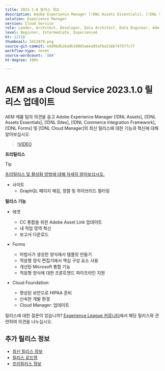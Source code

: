 ```yaml
---
title: 2023-1-0 릴리스 개요
description: Adobe Experience Manager [!DNL Assets Essentials], [!DNL Sites], [!DNL Screens], [!DNL Forms] 및 [!DNL Cloud Foundation]에 대한 2023-1-0 릴리스의 최신 기능과 혁신에 대해 알아보십시오.
solution: Experience Manager
version: Cloud Service
role: Leader, Architect, Developer, Data Architect, Data Engineer, Admin, User
level: Beginner, Intermediate, Experienced
kt: 11218
thumbnail: 3413479.png
source-git-commit: edd0bdb28a9b3d065a64a95af6a216b747577c77
workflow-type: tm+mt
source-wordcount: '164'
ht-degree: 100%

---
```


# AEM as a Cloud Service 2023.1.0 릴리스 업데이트

AEM 제품 팀의 의견을 듣고 Adobe Experience Manager [!DNL Assets], [!DNL Assets Essentials], [!DNL Sites], [!DNL Commerce Integration Framework], [!DNL Forms] 및 [!DNL Cloud Manager]의 최신 릴리스에 대한 기능과 혁신에 대해 알아보십시오.

>[!VIDEO](https://video.tv.adobe.com/v/3413479/?quality=12&learn=on)

**프리릴리스**

>[!TIP]
>
>[프리릴리스 및 활성화 방법에 대해 자세히 알아보십시오.](https://experienceleague.adobe.com/docs/experience-manager-cloud-service/content/release-notes/prerelease.html)

* 사이트
   * GraphQL 페이지 매김, 정렬 및 하이브리드 필터링

**릴리스 기능**

* 에셋
   * CC 통합을 위한 Adobe Asset Link 업데이트
   * 내 작업 영역 혁신
   * 보고서 다운로드

* Forms
   * 마법사가 생성한 양식에서 템플릿 만들기
   * 적응형 양식 편집기에서 핵심 구성 요소 사용
   * 개선된 Microsoft 통합 기능
   * 적응형 양식에 대한 프론트엔드 파이프라인 지원

* Cloud Foundation:
   * 향상된 보안으로 HIPAA 준비
   * 신속한 개발 환경
   * Cloud Manager: 업데이트

릴리스에 대한 질문이 있습니까?  [Experience League 커뮤니티](https://adobe.ly/3RPNYZF)에서 해당 릴리스와 관련하여 의견을 나누십시오.

## 추가 릴리스 정보

* [최신 릴리스 정보](https://experienceleague.adobe.com/docs/experience-manager-cloud-service/content/release-notes/home.html?lang=ko-KR)
* [릴리스 로드맵](https://experienceleague.adobe.com/docs/experience-manager-release-information/aem-release-updates/update-releases-roadmap.html)
* [프리릴리스 정보](https://experienceleague.adobe.com/docs/experience-manager-cloud-service/content/release-notes/prerelease.html?lang=ko-KR)
